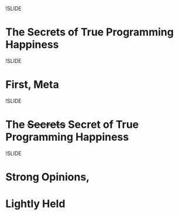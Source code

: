 !SLIDE
# The Secrets of True Programming Happiness #

!SLIDE
# First, Meta #

!SLIDE
# The <s>Secrets</s> Secret of True Programming Happiness #

!SLIDE
# Strong Opinions, #
# Lightly Held #
